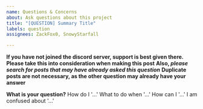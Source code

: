 ```yaml
---
name: Questions & Concerns
about: Ask questions about this project
title: "[QUESTION] Summary Title"
labels: question
assignees: ZackFox0, SnowyStarfall

---
```


**If you have not joined the discord server, support is best given there.**
**Please take this into consideration when making this post**
**Also, _please search for posts that may have already asked this question_**
**Duplicate posts are not necessary, as the other question may already have your answer**

**What is your question?**
How do I '...'
What to do when '...'
How can I '...'
I am confused about '...'
